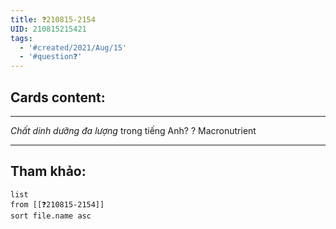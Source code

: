 ```yaml
---
title: ❓210815-2154
UID: 210815215421
tags:
  - '#created/2021/Aug/15'
  - '#question❓'
---
```


## Cards content:
---

*Chất dinh dưỡng đa lượng* trong tiếng Anh?
?
Macronutrient
<!--SR:!2021-08-25,6,230-->


---

## Tham khảo:
```dataview
list
from [[❓210815-2154]]
sort file.name asc
```